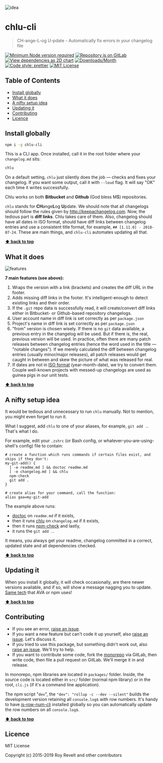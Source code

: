 ![idea](https://glcdn.githack.com/codsen/codsen/raw/master/packages/chlu-cli/media/0_idea.png)

# chlu-cli

> CH-ange-L-og U-pdate - Automatically fix errors in your changelog file

[![Minimum Node version required][node-img]][node-url]
[![Repository is on GitLab][gitlab-img]][gitlab-url]
[![View dependencies as 2D chart][deps2d-img]][deps2d-url]
[![Downloads/Month][downloads-img]][downloads-url]
[![Code style: prettier][prettier-img]][prettier-url]
[![MIT License][license-img]][license-url]

## Table of Contents

- [Install globally](#install-globally)
- [What it does](#what-it-does)
- [A nifty setup idea](#a-nifty-setup-idea)
- [Updating it](#updating-it)
- [Contributing](#contributing)
- [Licence](#licence)

## Install globally

```bash
npm i -g chlu-cli
```

This is a CLI app. Once installed, call it in the root folder where your `changelog.md` sits:

```bash
chlu
```

On a default setting, `chlu` just silently does the job — checks and fixes your changelog. If you want some output, call it with `--loud` flag. It will say "OK" each time it writes successfully.

Chlu works on both **Bitbucket** and **Github** (God bless M\$) repositories.

`chlu` stands for **CH**ange**L**og **U**pdate. We should note that all changelogs should follow the rules given by http://keepachangelog.com. Now, the tedious part is **diff links**. Chlu takes care of them. Also, changelog should have all dates in ISO format, should have diff links between changelog entries and use a consistent title format, for example, `## [1.11.0] - 2018-07-24`. These are main things, and `chlu-cli` automates updating all that.

**[⬆ back to top](#)**

## What it does

![features](https://glcdn.githack.com/codsen/codsen/raw/master/packages/chlu-cli/media/features_comp.png)

**7 main features (see above):**

1.  Wraps the version with a link (brackets) and creates the diff URL in the footer.
2.  Adds missing diff links in the footer. It's intelligent-enough to detect existing links and their order.
3.  If the `.git` repo data is successfully read, it will create/convert diff links either in Bitbucket- or Github-based repository changelogs.
4.  User account name in diff link is set correctly as per `package.json`
5.  Project's name in diff link is set correctly as per `package.json`
6.  "from" version is chosen wisely. If there is no `git` data available, a previous entry in the changelog will be used. But if there is, the real, previous version will be used. In practice, often there are many patch releases between changelog entries (hence the word used in the title — "notable changes"). If we merely calculated the diff between changelog entries (usually minor/major releases), all patch releases would get caught in between and skew the picture of what was released for real.
7.  If dates are not in [ISO format](https://en.wikipedia.org/wiki/ISO_8601) (year-month-date), we try to convert them. Couple well-known projects with messed-up changelogs are used as guinea pigs in our unit tests.

**[⬆ back to top](#)**

## A nifty setup idea

It would be tedious and unnecessary to run `chlu` manually. Not to mention, you might even forget to run it.

What I suggest, add `chlu` to one of your aliases, for example, `git add .`. That's what I do.

For example, edit your `.zshrc` (or Bash config, or whatever-you-are-using-shell's config) file to contain:

```
# create a function which runs commands if certain files exist, and skips if they don't:
my-git-add() {
  [ -e readme.md ] && doctoc readme.md
  [ -e changelog.md ] && chlu
  npm-check
  git add .
}

# create alias for your command, call the function:
alias gaa=my-git-add
```

The example above runs:

- [doctoc](https://www.npmjs.com/package/doctoc) on `readme.md` if it exists,
- then it runs [chlu](https://www.npmjs.com/package/chlu-cli) on `changelog.md` if it exists,
- then it runs [npm-check](https://www.npmjs.com/package/npm-check) and lastly,
- it runs the `git add .`.

It means, you always get your readme, changelog committed in a correct, updated state and all dependencies checked.

**[⬆ back to top](#)**

## Updating it

When you install it globally, it will check occasionally, are there newer versions available, and if so, will show a message nagging you to update. [Same tech](https://www.npmjs.com/package/update-notifier) that AVA or npm uses!

**[⬆ back to top](#)**

## Contributing

- If you see an error, [raise an issue](<https://gitlab.com/codsen/codsen/issues/new?issue[title]=chlu-cli%20package%20-%20put%20title%20here&issue[description]=**Which%20package%20is%20this%20issue%20for**%3A%20%0Achlu-cli%0A%0A**Describe%20the%20issue%20(if%20necessary)**%3A%20%0A%0A%0A%2Fassign%20%40revelt>).
- If you want a new feature but can't code it up yourself, also [raise an issue](<https://gitlab.com/codsen/codsen/issues/new?issue[title]=chlu-cli%20package%20-%20put%20title%20here&issue[description]=**Which%20package%20is%20this%20issue%20for**%3A%20%0Achlu-cli%0A%0A**Describe%20the%20issue%20(if%20necessary)**%3A%20%0A%0A%0A%2Fassign%20%40revelt>). Let's discuss it.
- If you tried to use this package, but something didn't work out, also [raise an issue](<https://gitlab.com/codsen/codsen/issues/new?issue[title]=chlu-cli%20package%20-%20put%20title%20here&issue[description]=**Which%20package%20is%20this%20issue%20for**%3A%20%0Achlu-cli%0A%0A**Describe%20the%20issue%20(if%20necessary)**%3A%20%0A%0A%0A%2Fassign%20%40revelt>). We'll try to help.
- If you want to contribute some code, fork the [monorepo](https://gitlab.com/codsen/codsen/) via GitLab, then write code, then file a pull request on GitLab. We'll merge it in and release.

In monorepo, npm libraries are located in `packages/` folder. Inside, the source code is located either in `src/` folder (normal npm library) or in the root, `cli.js` (if it's a command line application).

The npm script "`dev`", the `"dev": "rollup -c --dev --silent"` builds the development version retaining all `console.log`s with row numbers. It's handy to have [js-row-num-cli](https://www.npmjs.com/package/js-row-num-cli) installed globally so you can automatically update the row numbers on all `console.log`s.

**[⬆ back to top](#)**

## Licence

MIT License

Copyright (c) 2015-2019 Roy Revelt and other contributors

[node-img]: https://img.shields.io/node/v/chlu-cli.svg?style=flat-square&label=works%20on%20node
[node-url]: https://www.npmjs.com/package/chlu-cli
[gitlab-img]: https://img.shields.io/badge/repo-on%20GitLab-brightgreen.svg?style=flat-square
[gitlab-url]: https://gitlab.com/codsen/codsen/tree/master/packages/chlu-cli
[deps2d-img]: https://img.shields.io/badge/deps%20in%202D-see_here-08f0fd.svg?style=flat-square
[deps2d-url]: http://npm.anvaka.com/#/view/2d/chlu-cli
[downloads-img]: https://img.shields.io/npm/dm/chlu-cli.svg?style=flat-square
[downloads-url]: https://npmcharts.com/compare/chlu-cli
[prettier-img]: https://img.shields.io/badge/code_style-prettier-ff69b4.svg?style=flat-square
[prettier-url]: https://prettier.io
[license-img]: https://img.shields.io/badge/licence-MIT-51c838.svg?style=flat-square
[license-url]: https://gitlab.com/codsen/codsen/blob/master/LICENSE
